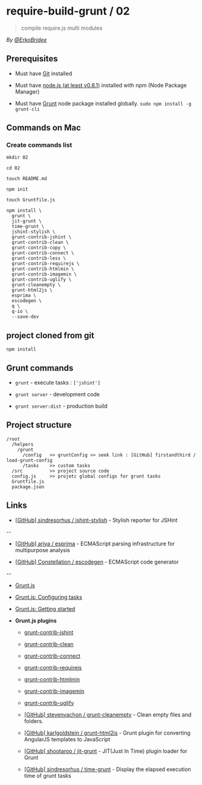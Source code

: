 # require-build-grunt / 02

> compile require.js multi modules 

*By [@ErkoBridee](https://twitter.com/erkobridee)*

## Prerequisites

* Must have [Git](http://git-scm.com/) installed

* Must have [node.js (at least v0.8.1)](http://nodejs.org/) installed with npm (Node Package Manager)

* Must have [Grunt](https://github.com/gruntjs/grunt) node package installed globally.  `sudo npm install -g grunt-cli`


## Commands on Mac

### Create commands list

```
mkdir 02

cd 02

touch README.md

npm init

touch Gruntfile.js

npm install \
  grunt \
  jit-grunt \
  time-grunt \
  jshint-stylish \
  grunt-contrib-jshint \
  grunt-contrib-clean \
  grunt-contrib-copy \
  grunt-contrib-connect \
  grunt-contrib-less \
  grunt-contrib-requirejs \
  grunt-contrib-htmlmin \
  grunt-contrib-imagemin \
  grunt-contrib-uglify \
  grunt-cleanempty \
  grunt-html2js \
  esprima \
  escodegen \
  q \
  q-io \
  --save-dev
```

## project cloned from git

```
npm install
```

## Grunt commands

* `grunt` - execute tasks : `['jshint']`

* `grunt server` - development code

* `grunt server:dist` - production build
 

## Project structure

```
/root
  /helpers
    /grunt
      /config   >> gruntConfig >> seek link : [GitHub] firstandthird / load-grunt-config
      /tasks    >> custom tasks
  /src          >> project source code
  config.js     >> projetc global configs for grunt tasks
  Gruntfile.js
  package.json
```


## Links

* [[GitHub] sindresorhus / jshint-stylish](https://github.com/sindresorhus/jshint-stylish) - Stylish reporter for JSHint

--

* [[GitHub] ariya / esprima](https://github.com/ariya/esprima) - ECMAScript parsing infrastructure for multipurpose analysis

* [[GitHub] Constellation / escodegen](https://github.com/Constellation/escodegen) - ECMAScript code generator

--

* [Grunt.js](http://gruntjs.com)

* [Grunt.js: Configuring tasks](http://gruntjs.com/configuring-tasks)

* [Grunt.js: Getting started](http://gruntjs.com/getting-started)

* **Grunt.js plugins**

  * [grunt-contrib-jshint](https://github.com/gruntjs/grunt-contrib-jshint)

  * [grunt-contrib-clean](https://github.com/gruntjs/grunt-contrib-clean)

  * [grunt-contrib-connect](https://github.com/gruntjs/grunt-contrib-connect)

  * [grunt-contrib-requirejs](https://github.com/gruntjs/grunt-contrib-requirejs)

  * [grunt-contrib-htmlmin](https://github.com/gruntjs/grunt-contrib-htmlmin)

  * [grunt-contrib-imagemin](https://github.com/gruntjs/grunt-contrib-imagemin)

  * [grunt-contrib-uglify](https://github.com/gruntjs/grunt-contrib-uglify)

  * [[GitHub] stevenvachon / grunt-cleanempty](https://github.com/stevenvachon/grunt-cleanempty) - Clean empty files and folders. 

  * [[GitHub] karlgoldstein / grunt-html2js](https://github.com/karlgoldstein/grunt-html2js) - Grunt plugin for converting AngularJS templates to JavaScript

  * [[GitHub] shootaroo / jit-grunt](https://github.com/shootaroo/jit-grunt) - JIT(Just In Time) plugin loader for Grunt

  * [[GitHub] sindresorhus / time-grunt](https://github.com/sindresorhus/time-grunt) - Display the elapsed execution time of grunt tasks
